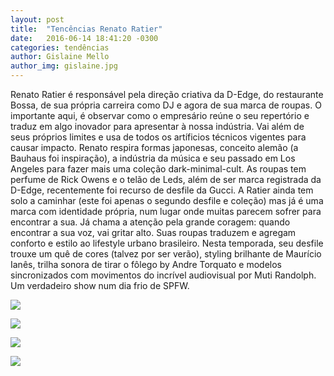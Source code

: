 ```yaml
---
layout: post
title:  "Tencências Renato Ratier"
date:   2016-06-14 18:41:20 -0300
categories: tendências
author: Gislaine Mello
author_img: gislaine.jpg
---
```


Renato Ratier é responsável pela direção criativa da D-Edge, do restaurante Bossa, de sua própria carreira como DJ e agora de sua marca de roupas. O importante aqui, é observar como o empresário reúne o seu repertório e traduz em algo inovador para apresentar à nossa indústria. Vai além de seus próprios limites e usa de todos os artíficios técnicos vigentes para causar impacto. Renato respira formas japonesas, conceito alemão (a Bauhaus foi inspiração), a indústria da música e seu passado em Los Angeles para fazer mais uma coleção dark-minimal-cult. As roupas tem perfume de Rick Owens e o telão de Leds, além de ser marca registrada da D-Edge, recentemente foi recurso de desfile da Gucci. A Ratier ainda tem solo a caminhar (este foi apenas o segundo desfile e coleção) mas já é uma marca com identidade própria, num lugar onde muitas parecem sofrer para encontrar a sua. Já chama a atenção pela grande coragem: quando encontrar a sua voz, vai gritar alto. Suas roupas traduzem e agregam conforto e estilo ao lifestyle urbano brasileiro. Nesta temporada, seu desfile trouxe um quê de cores (talvez por ser verão), styling brilhante de Maurício Ianês, trilha sonora de tirar o fôlego by Andre Torquato e modelos sincronizados com movimentos do incrível audiovisual por Muti Randolph. Um verdadeiro show num dia frio de SPFW.

![](http://www.alessandrostein.com/blog-fashion-hug/images/posts/ScreenHunter_606%20Jun.%2014%2012.49.jpg)

![](http://www.alessandrostein.com/blog-fashion-hug/images/posts/ScreenHunter_607%20Jun.%2014%2012.49.jpg)

![](http://www.alessandrostein.com/blog-fashion-hug/images/posts/ScreenHunter_608%20Jun.%2014%2012.49.jpg)

![](http://www.alessandrostein.com/blog-fashion-hug/images/posts/ScreenHunter_609%20Jun.%2014%2012.49.jpg)
